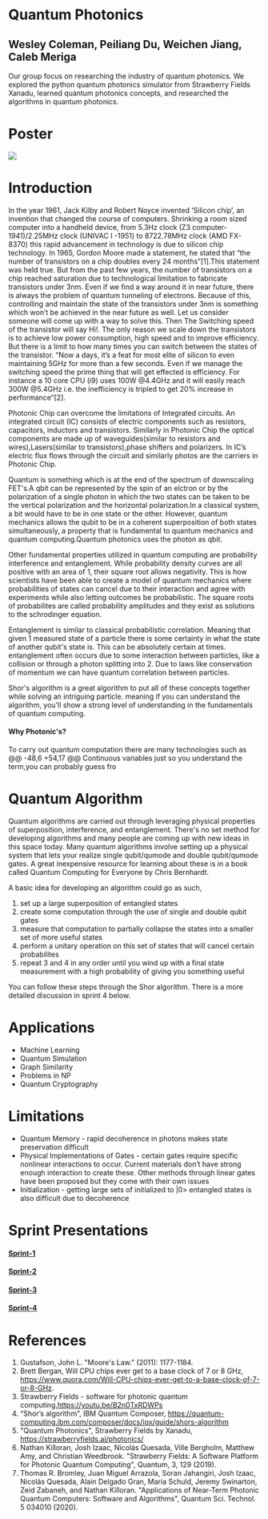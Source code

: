 # Quantum Photonics 
## Wesley Coleman, Peiliang Du, Weichen Jiang, Caleb Meriga

Our group focus on researching the industry of quantum photonics. We explored the python quantum photonics simulator from Strawberry Fields Xanadu, 
learned quantum photonics concepts, and researched the algorithms in quantum photonics. 

# Poster
![](poster.jpg)

# Introduction
In the year 1961, Jack Kilby and Robert Noyce invented ‘Silicon chip’, an invention that changed the course of computers. Shrinking a room sized computer into a handheld device, from 5.3Hz clock (Z3 computer-1941)/2.25MHz clock (UNIVAC I -1951) to 8722.78MHz clock (AMD FX-8370) this rapid advancement in technology is due to silicon chip technology. In 1965, Gordon Moore made a statement, he stated that “the number of transistors on a chip doubles every 24 months”[1].This statement was held true. But from the past few years, the number of transistors on a chip reached saturation due to technological limitation to fabricate transistors under 3nm. Even if we find a way around it in near future, there is always the problem of quantum tunneling of electrons. Because of this, controlling and maintain the state of the transistors under 3nm is something which won’t be achieved in the near future as well. Let us consider someone will come up with a way to solve this. Then The Switching speed of the transistor will say Hi!. The only reason we scale down the transistors is to achieve low power consumption, high speed and to improve efficiency. But there is a limit to how many times you can switch between the states of the transistor. “Now a days, it’s a feat for most elite of silicon to  even maintaining 5GHz for more than a few seconds. Even if we manage the switching speed the prime thing that will get effected is efficiency. For instance a 10 core CPU (i9) uses 100W @4.4GHz and it will easily reach 300W @5.4GHz i.e. the inefficiency is tripled to get 20% increase in performance”[2].

Photonic Chip can overcome the limitations of Integrated circuits. An integrated circuit (IC) consists of electric components such as resistors, capacitors, inductors and transistors. Similarly in Photonic Chip the optical components are made up of waveguides(similar to resistors and wires),Lasers(similar to transistors),phase shifters and polarizers. In IC’s electric flux flows through the circuit and similarly photos are the carriers in Photonic Chip.

Quantum is something which is at the end of the spectrum of downscaling FET's.A qbit can be represented by the spin of an elctron or by  the polarization of a single photon in which the two states can be taken to be the vertical polarization and the horizontal polarization.In a classical system, a bit would have to be in one state or the other. However, quantum mechanics allows the qubit to be in a coherent superposition of both states simultaneously, a property that is fundamental to quantum mechanics and quantum computing.Quantum photonics uses the  photon as qbit.

Other fundamental properties utilized in quantum computing are probability interference and entanglement. While probability density curves are all positive with an area of 1, their square root allows negativity. This is how scientists have been able to create a model of quantum mechanics where probabilities of states can cancel due to their interaction and agree with experiments while also letting outcomes be probabilistic. The square roots of probabilites are called probability amplitudes and they exist as solutions to the schrodinger equation. 

Entanglement is similar to classical probabilistic correlation. Meaning that given 1 measured state of a particle there is some certainty in what the state of another qubit's state is. This can be absolutely certain at times. entanglement often occurs due to some interaction between particles, like a collision or through a photon splitting into 2. Due to laws like conservation of momentum we can have quantum correlation between particles.

Shor's algorithm is a great algorithm to put all of these concepts together while solving an intriguing particle. meaning if you can understand the algorithm, you'll show a strong level of understanding in the fundamentals of quantum computing.

#### Why Photonic's?
To carry out quantum computation there are many technologies such as 
@@ -48,6 +54,17 @@ Continuous variables just so you understand  the term,you can probably guess fro

# Quantum Algorithm

Quantum algorithms are carried out through leveraging physical properties of superposition, interference, and entanglement. There's no set method for developing algorithms and many people are coming up with new ideas in this space today. Many quantum algorithms involve setting up a physical system that lets your realize single qubit/qumode and double qubit/qumode gates. A great inexpensive resource for learning about these is in a book called Quantum Computing for Everyone by Chris Bernhardt.

A basic idea for developing an algorithm could go as such,

1. set up a large superposition of entangled states
2. create some computation through the use of single and double qubit gates
3. measure that computation to partially collapse the states into a smaller set of more useful states
4. perform a unitary operation on this set of states that will cancel certain probabilites
5. repeat 3 and 4 in any order until you wind up with a final state measurement with a high probability of giving you something useful

You can follow these steps through the Shor algorithm. There is a more detailed discussion in sprint 4 below.

# Applications 
* Machine Learning
* Quantum Simulation
* Graph Similarity
* Problems in NP
* Quantum Cryptography

# Limitations
* Quantum Memory - rapid decoherence in photons makes state preservation difficult
* Physical Implementations of Gates - certain gates require specific nonlinear interactions to occur. Current materials don’t have strong enough interaction to create these. Other methods through linear gates have been proposed but they come with their own issues
* Initialization - getting large sets of initialized to |0> entangled states is also difficult due to decoherence

# Sprint Presentations
#### [Sprint-1](https://docs.google.com/presentation/d/1FF9GwHTqrtm9ZSgxNfM8Fu5aazdXyVQ1/edit?usp=sharing&ouid=115080625837111127674&rtpof=true&sd=true)
#### [Sprint-2](https://docs.google.com/presentation/d/1qdngsDQ0vcc0do4ztAra_0Yh6BjFVOhCFKcBmRMRbvA/edit?usp=sharing)
#### [Sprint-3](https://docs.google.com/presentation/d/1_cthYdXrNqStLgAJSEUWb8w5utRQ6Swl/edit?usp=sharing&ouid=115080625837111127674&rtpof=true&sd=true)
#### [Sprint-4](https://docs.google.com/presentation/d/1oGfUgh2u5LN3vUqp20oYhA41eEk0zISY/edit?usp=sharing&ouid=115080625837111127674&rtpof=true&sd=true)




# References
1. Gustafson, John L. "Moore's Law." (2011): 1177-1184.
2. Brett Bergan, Will CPU chips ever get to a base clock of 7 or 8 GHz, https://www.quora.com/Will-CPU-chips-ever-get-to-a-base-clock-of-7-or-8-GHz.
3. Strawberry Fields - software for photonic quantum computing,https://youtu.be/B2n0TxRDWPs
4. “Shor’s algorithm”, IBM Quantum Composer, https://quantum-computing.ibm.com/composer/docs/iqx/guide/shors-algorithm 
5. "Quantum Photonics", Strawberry Fields by Xanadu, https://strawberryfields.ai/photonics/
6. Nathan Killoran, Josh Izaac, Nicolás Quesada, Ville Bergholm, Matthew Amy, and Christian Weedbrook. "Strawberry Fields: A Software Platform for Photonic Quantum Computing", Quantum, 3, 129 (2019).
7. Thomas R. Bromley, Juan Miguel Arrazola, Soran Jahangiri, Josh Izaac, Nicolás Quesada, Alain Delgado Gran, Maria Schuld, Jeremy Swinarton, Zeid Zabaneh, and Nathan Killoran. "Applications of Near-Term Photonic Quantum Computers: Software and Algorithms", Quantum Sci. Technol. 5 034010 (2020).
